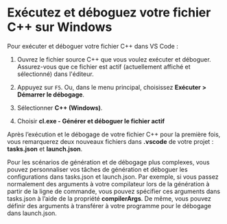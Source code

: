 <h1 data-loc-id="walkthrough.windows.title.run.and.debug.your.file">Exécutez et déboguez votre fichier C++ sur Windows</h1>
<p data-loc-id="walkthrough.windows.run.and.debug.your.file">Pour exécuter et déboguer votre fichier C++ dans VS Code&nbsp;:</p>
<ol>
<li><p data-loc-id="walkthrough.windows.instructions1">Ouvrez le fichier source C++ que vous voulez exécuter et déboguer. Assurez-vous que ce fichier est actif (actuellement affiché et sélectionné) dans l'éditeur.</p>
</li>
<li><p data-loc-id="walkthrough.windows.press.f5">Appuyez sur <code>F5</code>. Ou, dans le menu principal, choisissez <strong><span data-loc-id="walkthrough.windows.run" data-loc-hint="Refers to Run command on main menu">Exécuter</span> &gt; <span data-loc-id="walkthrough.windows.start.debugging" data-loc-hint="Refers to Start Debugging command under Run menu on main menu">Démarrer le débogage</span></strong>.</p>
</li>
<li><p data-loc-id="walkthrough.windows.select.compiler">Sélectionner <strong>C++ (Windows)</strong>.</p>
</li>
<li><p data-loc-id="walkthrough.windows.choose.build.active.file">Choisir <strong>cl.exe - <span data-loc-id="walkthrough.windows.build.and.debug.active.file" data-loc-hint="Should be the same as translation for build.and.debug.active.file in extension.ts">Générer et déboguer le fichier actif</span></strong></p>
</li>
</ol>
<p data-loc-id="walkthrough.windows.after.running">Après l’exécution et le débogage de votre fichier C++ pour la première fois, vous remarquerez deux nouveaux fichiers dans <strong>.vscode</strong> de votre projet&nbsp;: <strong>tasks.json</strong> et <strong>launch.json</strong>.</p>

<p data-loc-id="walkthrough.windows.for.more.complex">Pour les scénarios de génération et de débogage plus complexes, vous pouvez personnaliser vos tâches de génération et déboguer les configurations dans <span>tasks.json</span> et <span>launch.json</span>. Par exemple, si vous passez normalement des arguments à votre compilateur lors de la génération à partir de la ligne de commande, vous pouvez spécifier ces arguments dans <span>tasks.json</span> à l’aide de la propriété <strong>compilerArgs</strong>. De même, vous pouvez définir des arguments à transférer à votre programme pour le débogage dans <span>launch.json</span>.</p>
